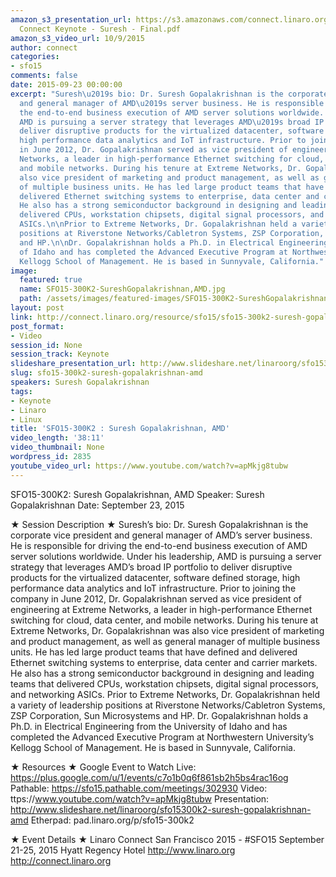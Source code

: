 ```yaml
---
amazon_s3_presentation_url: https://s3.amazonaws.com/connect.linaro.org/sfo15/Presentations/09-23-Wednesday/Linaro
  Connect Keynote - Suresh - Final.pdf
amazon_s3_video_url: 10/9/2015
author: connect
categories:
- sfo15
comments: false
date: 2015-09-23 00:00:00
excerpt: "Suresh\u2019s bio: Dr. Suresh Gopalakrishnan is the corporate vice president
  and general manager of AMD\u2019s server business. He is responsible for driving
  the end-to-end business execution of AMD server solutions worldwide. Under his leadership,
  AMD is pursuing a server strategy that leverages AMD\u2019s broad IP portfolio to
  deliver disruptive products for the virtualized datacenter, software defined storage,
  high performance data analytics and IoT infrastructure. Prior to joining the company
  in June 2012, Dr. Gopalakrishnan served as vice president of engineering at Extreme
  Networks, a leader in high-performance Ethernet switching for cloud, data center,
  and mobile networks. During his tenure at Extreme Networks, Dr. Gopalakrishnan was
  also vice president of marketing and product management, as well as general manager
  of multiple business units. He has led large product teams that have defined and
  delivered Ethernet switching systems to enterprise, data center and carrier markets.
  He also has a strong semiconductor background in designing and leading teams that
  delivered CPUs, workstation chipsets, digital signal processors, and networking
  ASICs.\n\nPrior to Extreme Networks, Dr. Gopalakrishnan held a variety of leadership
  positions at Riverstone Networks/Cabletron Systems, ZSP Corporation, Sun Microsystems
  and HP.\n\nDr. Gopalakrishnan holds a Ph.D. in Electrical Engineering from the University
  of Idaho and has completed the Advanced Executive Program at Northwestern University\u2019s
  Kellogg School of Management. He is based in Sunnyvale, California."
image:
  featured: true
  name: SFO15-300K2-SureshGopalakrishnan,AMD.jpg
  path: /assets/images/featured-images/SFO15-300K2-SureshGopalakrishnan,AMD.jpg
layout: post
link: http://connect.linaro.org/resource/sfo15/sfo15-300k2-suresh-gopalakrishnan-amd/
post_format:
- Video
session_id: None
session_track: Keynote
slideshare_presentation_url: http://www.slideshare.net/linaroorg/sfo15300k2-suresh-gopalakrishnan-amd
slug: sfo15-300k2-suresh-gopalakrishnan-amd
speakers: Suresh Gopalakrishnan
tags:
- Keynote
- Linaro
- Linux
title: 'SFO15-300K2 : Suresh Gopalakrishnan, AMD'
video_length: '38:11'
video_thumbnail: None
wordpress_id: 2835
youtube_video_url: https://www.youtube.com/watch?v=apMkjg8tubw
---
```


SFO15-300K2: Suresh Gopalakrishnan, AMD
Speaker: Suresh Gopalakrishnan
Date: September 23, 2015

★ Session Description ★
Suresh’s bio: Dr. Suresh Gopalakrishnan is the corporate vice president and general manager of AMD’s server business. He is responsible for driving the end-to-end business execution of AMD server solutions worldwide. Under his leadership, AMD is pursuing a server strategy that leverages AMD’s broad IP portfolio to deliver disruptive products for the virtualized datacenter, software defined storage, high performance data analytics and IoT infrastructure. Prior to joining the company in June 2012, Dr. Gopalakrishnan served as vice president of engineering at Extreme Networks, a leader in high-performance Ethernet switching for cloud, data center, and mobile networks. During his tenure at Extreme Networks, Dr. Gopalakrishnan was also vice president of marketing and product management, as well as general manager of multiple business units. He has led large product teams that have defined and delivered Ethernet switching systems to enterprise, data center and carrier markets. He also has a strong semiconductor background in designing and leading teams that delivered CPUs, workstation chipsets, digital signal processors, and networking ASICs.
Prior to Extreme Networks, Dr. Gopalakrishnan held a variety of leadership positions at Riverstone Networks/Cabletron Systems, ZSP Corporation, Sun Microsystems and HP.
Dr. Gopalakrishnan holds a Ph.D. in Electrical Engineering from the University of Idaho and has completed the Advanced Executive Program at Northwestern University’s Kellogg School of Management. He is based in Sunnyvale, California.

★ Resources ★ 
Google Event to Watch Live:  https://plus.google.com/u/1/events/c7o1b0q6f861sb2h5bs4rac16og
Pathable: https://sfo15.pathable.com/meetings/302930 
Video: ttps://www.youtube.com/watch?v=apMkjg8tubw
Presentation:  http://www.slideshare.net/linaroorg/sfo15300k2-suresh-gopalakrishnan-amd
Etherpad:  pad.linaro.org/p/sfo15-300k2

★ Event Details ★ 
Linaro Connect San Francisco 2015 - #SFO15 
September 21-25, 2015 
Hyatt Regency Hotel 
http://www.linaro.org
http://connect.linaro.org